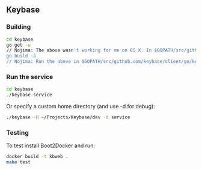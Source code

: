 ## Keybase

### Building

```bash
cd keybase
go get -u
// Nojima: The above wasn't working for me on OS X. In $GOPATH/src/github.com/keybase/client run go get ./...
go build -a
// Nojima: Run the above in $GOPATH/src/github.com/keybase/client/go/keybase
```

### Run the service

```bash
cd keybase
./keybase service
```

Or specify a custom home directory (and use -d for debug):

```bash
./keybase -H ~/Projects/Keybase/dev -d service
```

### Testing

To test install Boot2Docker and run:

```bash
docker build -t kbweb .
make test
```
